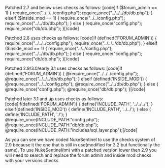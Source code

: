 Patched 2.7 and below uses checks as follows:
[code]if ($forum_admin == 1) {
    require_once("../../../config.php");
    require_once("../../../db/db.php");
} elseif ($inside_mod == 1) {
    require_once("../../config.php");
    require_once("../../db/db.php");
} else {
    require_once("config.php");
    require_once("db/db.php");
}[/code]

Patched 2.8 uses checks as follows:
[code]if (defined('FORUM_ADMIN')) {
    require_once("../../../config.php");
    require_once("../../../db/db.php");
} elseif ($inside_mod == 1) {
    require_once("../../config.php");
    require_once("../../db/db.php");
} else {
    require_once("config.php");
    require_once("db/db.php");
}[/code]

Patched 2.9/3.0/early 3.1 uses checks as follows:
[code]if (defined('FORUM_ADMIN')) {
    @require_once("../../../config.php");
    @require_once("../../../db/db.php");
} elseif (defined('INSIDE_MOD')) {
    @require_once("../../config.php");
    @require_once("../../db/db.php");
} else {
    @require_once("config.php");
    @require_once("db/db.php");
}[/code]

Patched later 3.1 and up uses checks as follows:
[code]if(defined('FORUM_ADMIN')) {
  define('INCLUDE_PATH', '../../../');
} elseif(defined('INSIDE_MOD')) {
  define('INCLUDE_PATH', '../../');
} else {
  define('INCLUDE_PATH', './');
}
@require_once(INCLUDE_PATH."config.php");
@require_once(INCLUDE_PATH."db/db.php");
@require_once(INCLUDE_PATH."includes/sql_layer.php");[/code]

As you can see we have coded NukeSentinel to use the checks system of 2.9 because it the
one that is still in use(modified for 3.2 but functionally the same). To use NukeSentinel(tm)
with a patched version lower then 2.9 you will need to search and replace the forum admin
and inside mod checks with your versions checks.
